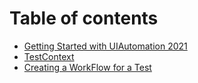 # Table of contents

* [Getting Started with UIAutomation 2021](README.md)
* [TestContext](testcontext.md)
* [Creating a WorkFlow for a Test](creating-a-workflow-for-a-test.md)

